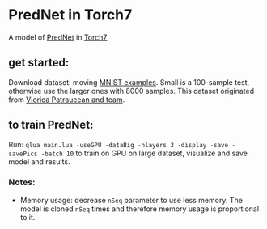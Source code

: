 # PredNet in Torch7

A model of [PredNet](https://coxlab.github.io/prednet/) in [Torch7](http://torch.ch/)

## get started:

Download dataset: moving [MNIST examples](https://www.dropbox.com/sh/fvsqod4uv7yp0dp/AAAHoHUjkXg4mW6OvV91TgaEa). Small is a 100-sample test, otherwise use the larger ones with 8000 samples. This dataset originated from [Viorica Patraucean and team](http://mi.eng.cam.ac.uk/~vp344/).


## to train PredNet:

Run: ```qlua main.lua -useGPU -dataBig -nlayers 3 -display -save -savePics -batch 10``` to train on GPU on large dataset, visualize and save model and results.


### Notes:

- Memory usage: decrease `nSeq` parameter to use less memory. The model is cloned `nSeq` times and therefore memory usage is proportional to it.
